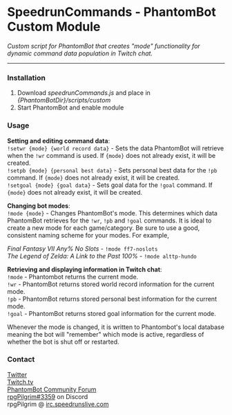 # SpeedrunCommands - PhantomBot Custom Module

*Custom script for PhantomBot that creates "mode" functionality for dynamic command data population in Twitch chat.*  

---

### Installation  

1. Download *speedrunCommands.js* and place in *{PhantomBotDir}/scripts/custom*  
2. Start PhantomBot and enable module  

### Usage  

**Setting and editing command data**:  
`!setwr {mode} {world record data}` - Sets the data PhantomBot will retrieve when the `!wr` command is used. If `{mode}` does not already exist, it will be created.  
`!setpb {mode} {personal best data}` - Sets personal best data for the `!pb` command. If `{mode}` does not already exist, it will be created.    
`!setgoal {mode} {goal data}` - Sets goal data for the `!goal` command. If `{mode}` does not already exist, it will be created.  

**Changing bot modes**:  
`!mode {mode}` - Changes PhantomBot's mode. This determines which data PhantomBot retrieves for the `!wr`, `!pb` and `!goal` commands. It is ideal to create a new mode for each game/category. Be sure to use a good, consistent naming scheme for your modes. For example,  

*Final Fantasy VII Any% No Slots* - `!mode ff7-noslots`  
*The Legend of Zelda: A Link to the Past 100%* - `!mode alttp-hundo`  

**Retrieving and displaying information in Twitch chat**:  
`!mode` - Phantombot returns the current mode.  
`!wr` - PhantomBot returns stored world record information for the current mode.  
`!pb` - PhantomBot returns stored personal best information for the current mode.  
`!goal` - PhantomBot returns stored goal information for the current mode.  

Whenever the mode is changed, it is written to Phantombot's local database meaning the bot will "remember" which mode is active, regardless of whether the bot is shut off or restarted.

### Contact  
[Twitter](https://twitter.com/rpgpilgrim)  
[Twitch.tv](https://twitch.tv/rpgpilgrim)  
[PhantomBot Community Forum](https://community.phantom.bot/u/unrealcroissant)  
[rpgPilgrim#3359](https://discordapp.com/) on Discord  
rpgPilgrim @ [irc.speedrunslive.com](http://www.speedrunslive.com/channel/)
